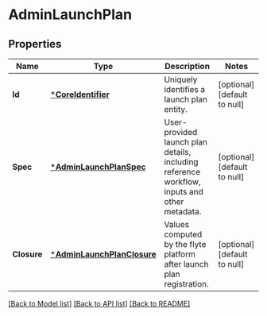 # AdminLaunchPlan

## Properties
Name | Type | Description | Notes
------------ | ------------- | ------------- | -------------
**Id** | [***CoreIdentifier**](coreIdentifier.md) | Uniquely identifies a launch plan entity. | [optional] [default to null]
**Spec** | [***AdminLaunchPlanSpec**](adminLaunchPlanSpec.md) | User-provided launch plan details, including reference workflow, inputs and other metadata. | [optional] [default to null]
**Closure** | [***AdminLaunchPlanClosure**](adminLaunchPlanClosure.md) | Values computed by the flyte platform after launch plan registration. | [optional] [default to null]

[[Back to Model list]](../README.md#documentation-for-models) [[Back to API list]](../README.md#documentation-for-api-endpoints) [[Back to README]](../README.md)


